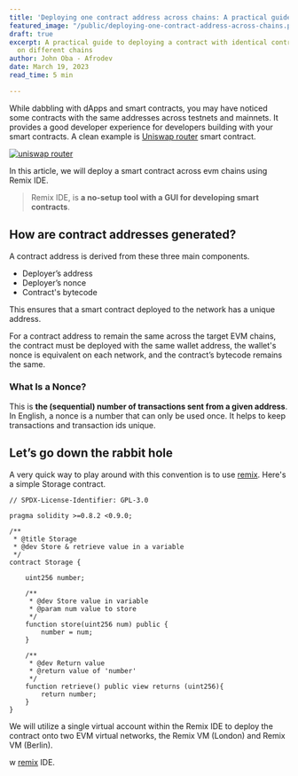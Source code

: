 ```yaml
---
title: 'Deploying one contract address across chains: A practical guide'
featured_image: "/public/deploying-one-contract-address-across-chains.png"
draft: true
excerpt: A practical guide to deploying a contract with identical contract-address
  on different chains
author: John Oba - Afrodev
date: March 19, 2023
read_time: 5 min

---
```

While dabbling with dApps and smart contracts, you may have noticed some contracts with the same  addresses across testnets and mainnets. It provides a good developer experience for developers building with your smart contracts. A clean example is [Uniswap router](https://docs.uniswap.org/protocol/V2/reference/smart-contracts/router-02) smart contract. 

[![uniswap router](https://substackcdn.com/image/fetch/w_1456,c_limit,f_auto,q_auto:good,fl_progressive:steep/https%3A%2F%2Fbucketeer-e05bbc84-baa3-437e-9518-adb32be77984.s3.amazonaws.com%2Fpublic%2Fimages%2Ffbc3eeae-55b4-4ec3-ac94-843cea9a183b_1872x154.png "uniswap")](https://docs.uniswap.org/contracts/v2/reference/smart-contracts/router-02 "uniswap router")

In this article, we will deploy a smart contract across evm chains using Remix IDE.

> Remix IDE, is **a no-setup tool with a GUI for developing smart contracts**.

## How are contract addresses generated?

A contract address is derived from these three main components.

* Deployer’s address
* Deployer’s nonce
* Contract's bytecode

This ensures that a smart contract deployed to the network has a unique address.

For a contract address to remain the same across the target EVM chains, the contract must be deployed with the same wallet address, the wallet's nonce is equivalent on each network, and the contract’s bytecode remains the same.

### What Is a Nonce?

This is **the (sequential) number of transactions sent from a given address**. In English, a nonce is a number that can only be used once. It helps to keep transactions and transaction ids unique.

## Let’s go down the rabbit hole

A very quick way to play around with this convention is to use [remix](https://remix.ethereum.org/). Here's a simple Storage contract.

    // SPDX-License-Identifier: GPL-3.0
    
    pragma solidity >=0.8.2 <0.9.0;
    
    /**
     * @title Storage
     * @dev Store & retrieve value in a variable
     */
    contract Storage {
    
        uint256 number;
    
        /**
         * @dev Store value in variable
         * @param num value to store
         */
        function store(uint256 num) public {
            number = num;
        }
    
        /**
         * @dev Return value 
         * @return value of 'number'
         */
        function retrieve() public view returns (uint256){
            return number;
        }
    }

We will utilize a single virtual account within the Remix IDE to deploy the contract onto two EVM virtual networks, the Remix VM (London) and Remix VM (Berlin).

w [remix](https://remix.ethereum.org/) IDE. 